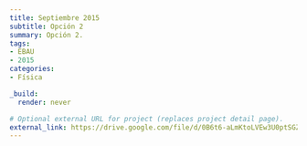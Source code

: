 ```yaml
---
title: Septiembre 2015
subtitle: Opción 2
summary: Opción 2.
tags:
- EBAU
- 2015
categories:
- Física

_build:
  render: never

# Optional external URL for project (replaces project detail page).
external_link: https://drive.google.com/file/d/0B6t6-aLmKtoLVEw3U0ptSGZvQkE/view
---
```

